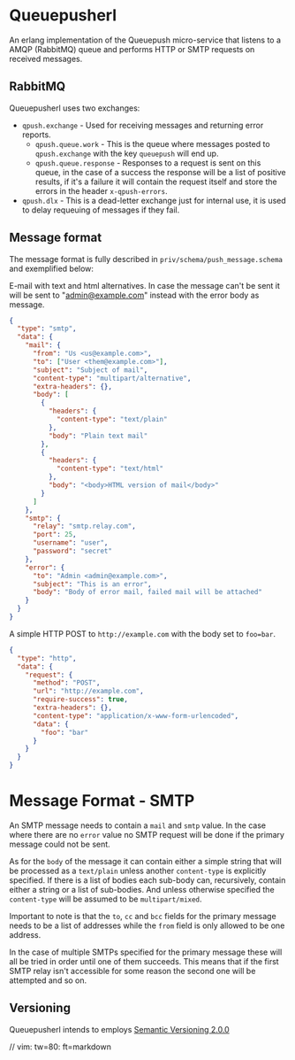 Queuepusherl
============

An erlang implementation of the Queuepush micro-service that listens to a AMQP
(RabbitMQ) queue and performs HTTP or SMTP requests on received messages.

RabbitMQ
--------

Queuepusherl uses two exchanges:

  * `qpush.exchange` - Used for receiving messages and returning error reports.
    * `qpush.queue.work` - This is the queue where messages posted to
      `qpush.exchange` with the key `queuepush` will end up.
    * `qpush.queue.response` - Responses to a request is sent on this queue, in
                               the case of a success the response will be a list
                               of positive results, if it's a failure it will
                               contain the request itself and store the errors
                               in the header `x-qpush-errors`.
  * `qpush.dlx` - This is a dead-letter exchange just for internal use, it is
    used to delay requeuing of messages if they fail.

Message format
--------------

The message format is fully described in `priv/schema/push_message.schema` and
exemplified below:

E-mail with text and html alternatives. In case the message can't be sent it
will be sent to "admin@example.com" instead with the error body as message.

```JSON
{
  "type": "smtp",
  "data": {
    "mail": {
      "from": "Us <us@example.com>",
      "to": ["User <them@example.com>"],
      "subject": "Subject of mail",
      "content-type": "multipart/alternative",
      "extra-headers": {},
      "body": [
        {
          "headers": {
            "content-type": "text/plain"
          },
          "body": "Plain text mail"
        },
        {
          "headers": {
            "content-type": "text/html"
          },
          "body": "<body>HTML version of mail</body>"
        }
      ]
    },
    "smtp": {
      "relay": "smtp.relay.com",
      "port": 25,
      "username": "user",
      "password": "secret"
    },
    "error": {
      "to": "Admin <admin@example.com>",
      "subject": "This is an error",
      "body": "Body of error mail, failed mail will be attached"
    }
  }
}
```

A simple HTTP POST to `http://example.com` with the body set to `foo=bar`.
```JSON
{
  "type": "http",
  "data": {
    "request": {
      "method": "POST",
      "url": "http://example.com",
      "require-success": true,
      "extra-headers": {},
      "content-type": "application/x-www-form-urlencoded",
      "data": {
        "foo": "bar"
      }
    }
  }
}
```

Message Format - SMTP
=====================

An SMTP message needs to contain a `mail` and `smtp` value. In the case where
there are no `error` value no SMTP request will be done if the primary message
could not be sent.

As for the `body` of the message it can contain either a simple string that will
be processed as a `text/plain` unless another `content-type` is explicitly
specified. If there is a list of bodies each sub-body can, recursively, contain
either a string or a list of sub-bodies. And unless otherwise specified the
`content-type` will be assumed to be `multipart/mixed`.

Important to note is that the `to`, `cc` and `bcc` fields for the primary
message needs to be a list of addresses while the `from` field is only allowed
to be one address.

In the case of multiple SMTPs specified for the primary message these will all
be tried in order until one of them succeeds. This means that if the first SMTP
relay isn't accessible for some reason the second one will be attempted and so
on.

Versioning
----------

Queuepusherl intends to employs
[Semantic Versioning 2.0.0](http://semver.org/spec/v2.0.0.html)

// vim: tw=80: ft=markdown
